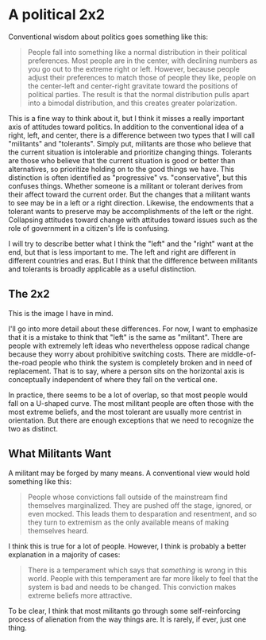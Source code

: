 # A political 2x2

Conventional wisdom about politics goes something like this:

> People fall into something like a normal distribution in their political preferences. Most people are in the center, with declining numbers as you go out to the extreme right or left.
> However, because people adjust their preferences to match those of people they like, people on the center-left and center-right gravitate toward the positions of political parties. The result is that the normal distribution pulls apart into a bimodal distribution, and this creates greater polarization.

This is a fine way to think about it, but I think it misses a really important axis of attitudes toward politics. In addition to the conventional idea of a right, left, and center, there is a difference between two types that I will call "militants" and "tolerants". Simply put, militants are those who believe that the current situation is intolerable and prioritize changing things. Tolerants are those who believe that the current situation is good or better than alternatives, so prioritize holding on to the good things we have. This distinction is often identified as "progressive" vs. "conservative", but this confuses things. Whether someone is a militant or tolerant derives from their affect toward the current order. But the changes that a militant wants to see may be in a left or a right direction. Likewise, the endowments that a tolerant wants to preserve may be accomplishments of the left or the right. Collapsing attitudes toward change with attitudes toward issues such as the role of government in a citizen's life is confusing.

I will try to describe better what I think the "left" and the "right" want at the end, but that is less important to me. The left and right are different in different countries and eras. But I think that the difference between militants and tolerants is broadly applicable as a useful distinction.

## The 2x2
This is the image I have in mind. 

I'll go into more detail about these differences. For now, I want to emphasize that it is a mistake to think that "left" is the same as "militant". There are people with extremely left ideas who nevertheless oppose radical change because they worry about prohibitive switching costs. There are middle-of-the-road people who think the system is completely broken and in need of replacement. That is to say, where a person sits on the horizontal axis is conceptually independent of where they fall on the vertical one.

In practice, there seems to be a lot of overlap, so that most people would fall on a U-shaped curve. The most militant people are often those with the most extreme beliefs, and the most tolerant are usually more centrist in orientation. But there are enough exceptions that we need to recognize the two as distinct.


## What Militants Want
A militant may be forged by many means. A conventional view would hold something like this:

> People whose convictions fall outside of the mainstream find themselves marginalized. They are pushed off the stage, ignored, or even mocked. This leads them to desparation and resentment, and so they turn to extremism as the only available means of making themselves heard.

I think this is true for a lot of people. However, I think is probably a better explanation in a majority of cases:

> There is a temperament which says that _something_ is wrong in this world. People with this temperament are far more likely to feel that the system is bad and needs to be changed. This conviction makes extreme beliefs more attractive.

To be clear, I think that most militants go through some self-reinforcing process of alienation from the way things are. It is rarely, if ever, just one thing.

